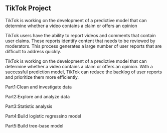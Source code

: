 ## **TikTok Project**


TikTok is working on the development of a predictive model that can determine whether a video contains a claim or offers an opinion

TikTok users have the ability to report videos and comments that contain user claims. 
These reports identify content that needs to be reviewed by moderators.
This process generates a large number of user reports that are difficult to address quickly. 

TikTok is working on the development of a predictive model that can determine whether a video contains a claim or offers an opinion.
With a successful prediction model, TikTok can reduce the backlog of user reports and prioritize them more efficiently.

Part1:Clean and investigate data

Part2:Explore and analyze data

Part3:Statistic analysis

Part4:Build logistic regressino model

Part5:Build tree-base model
